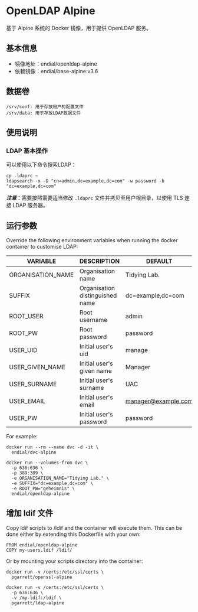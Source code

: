 # OpenLDAP Alpine
基于 Alpine 系统的 Docker 镜像，用于提供 OpenLDAP 服务。



## 基本信息

* 镜像地址：endial/openldap-alpine
* 依赖镜像：endial/base-alpine:v3.6




## 数据卷

```
/srv/conf: 用于存放用户的配置文件
/srv/data: 用于存放LDAP数据文件
```



## 使用说明


### LDAP 基本操作

可以使用以下命令搜索LDAP：

```
cp .ldaprc ~
ldapsearch -x -D "cn=admin,dc=example,dc=com" -w password -b "dc=example,dc=com"
```

***注意***：需要按照需要适当修改 `.ldaprc` 文件并拷贝至用户根目录，以使用 TLS 连接 LDAP 服务器。



## 运行参数

Override the following environment variables when running the docker container to customise LDAP:

| VARIABLE          | DESCRIPTION                     | DEFAULT                                  |
| ----------------- | ------------------------------- | ---------------------------------------- |
| ORGANISATION_NAME | Organisation name               | Tidying Lab.                             |
| SUFFIX            | Organisation distinguished name | dc=example,dc=com                        |
| ROOT_USER         | Root username                   | admin                                    |
| ROOT_PW           | Root password                   | password                                 |
| USER_UID          | Initial user's uid              | manage                                   |
| USER_GIVEN_NAME   | Initial user's given name       | Manager                                  |
| USER_SURNAME      | Initial user's surname          | UAC                                      |
| USER_EMAIL        | Initial user's email            | manager@example.com                      |
| USER_PW           | Initial user's password         | password                                 |

For example:

```
docker run --rm --name dvc -d -it \
  endial/dvc-alpine

docker run --volumes-from dvc \
  -p 636:636 \
  -p 389:389 \
  -e ORGANISATION_NAME="Tidying Lab." \
  -e SUFFIX="dc=example,dc=com" \
  -e ROOT_PW="geheimnis" \
  endial/openldap-alpine
```



## 增加 ldif 文件

Copy ldif scripts to /ldif and the container will execute them. This can be done either by extending this Dockerfile with your own:

```
FROM endial/openldap-alpine
COPY my-users.ldif /ldif/
```

Or by mounting your scripts directory into the container:

```
docker run -v /certs:/etc/ssl/certs \
  pgarrett/openssl-alpine

docker run -v /certs:/etc/ssl/certs \
  -p 636:636 \
  -v /my-ldif:/ldif \
  pgarrett/ldap-alpine
```


